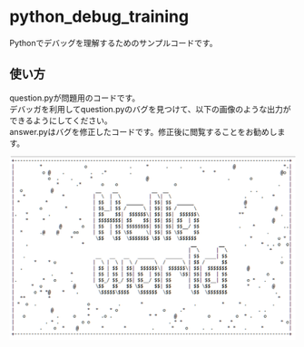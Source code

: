 # python_debug_training
Pythonでデバッグを理解するためのサンプルコードです。  

## 使い方
question.pyが問題用のコードです。  
デバッガを利用してquestion.pyのバグを見つけて、以下の画像のような出力ができるようにしてください。  
answer.pyはバグを修正したコードです。修正後に閲覧することをお勧めします。  

![Answer](./answer.png)

